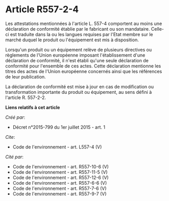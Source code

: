 # Article R557-2-4

Les attestations mentionnées à l'article L. 557-4 comportent au moins une déclaration de conformité établie par le fabricant
ou son mandataire. Celle-ci est traduite dans la ou les langues requises par l'Etat membre sur le marché duquel le produit ou
l'équipement est mis à disposition. 

Lorsqu'un produit ou un équipement relève de plusieurs directives ou règlements de l'Union européenne imposant
l'établissement d'une déclaration de conformité, il n'est établi qu'une seule déclaration de conformité pour l'ensemble de
ces actes. Cette déclaration mentionne les titres des actes de l'Union européenne concernés ainsi que les références de leur
publication. 

La déclaration de conformité est mise à jour en cas de modification ou transformation importante du produit ou équipement, au
sens défini à l'article R. 557-2-2.

**Liens relatifs à cet article**

_Créé par_:

  - Décret n°2015-799 du 1er juillet 2015 - art. 1

_Cite_:

  - Code de l'environnement - art. L557-4 (V)

_Cité par_:

  - Code de l'environnement - art. R557-10-6 (V)
  - Code de l'environnement - art. R557-11-5 (V)
  - Code de l'environnement - art. R557-12-6 (V)
  - Code de l'environnement - art. R557-6-6 (V)
  - Code de l'environnement - art. R557-7-6 (V)
  - Code de l'environnement - art. R557-9-7 (V)
